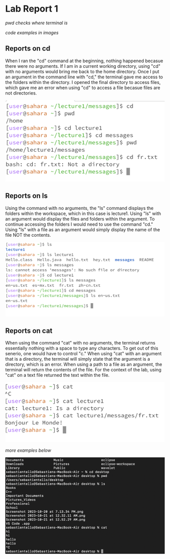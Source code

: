 # Lab Report 1

*pwd checks where terminal is*

*code examples in images*

## Reports on cd
  When I ran the "cd" command at the beginning, nothing happened becasue there were no arguments. If I am in a current working directory, using "cd" with no arguments would bring me back to the home directory. Once I put an argument in the command line with "cd," the terminal gave me access to the folders within the directory. I opened the final directory to access files, which gave me an error when using "cd" to access a file becasue files are not directories. 

  ![Image](cd_command.png)
     
## Reports on ls 
  Using the command with no arguments, the "ls" command displays the folders within the workspace, which in this case is lecture1. Using "ls" with an argument would display the files and folders within the argument. To continue accessing the folders I would need to use the command "cd." Using "ls" with a file as an argument would simply display the name of the file NOT the contents.

  ![Image](ls_command.png)

## Reports on cat
  When using the command "cat" with no arguments, the terminal returns essentially nothing with a space to type any characters. To get out of this senerio, one would have to control "c." When using "cat" with an argument that is a directory, the terminal will simply state that the argument is a directory, which is an error. When using a path to a file as an argument, the terminal will return the contents of the file. For the context of the lab, using "cat" on a text file returned the text within the file. 

  ![Image](cat_command.png)

*more examples below*

![Image](WorkingDirectories.png)

